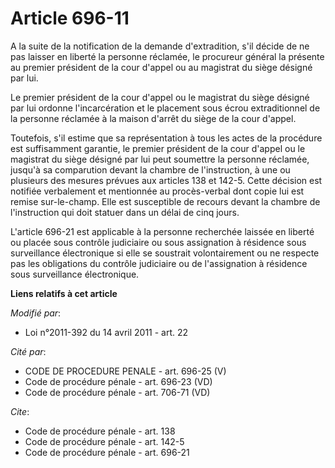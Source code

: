 # Article 696-11

A la suite de la notification de la demande d'extradition, s'il décide de ne pas laisser en liberté la personne réclamée, le
procureur général la présente au premier président de la cour d'appel ou au magistrat du siège désigné par lui. 

Le premier président de la cour d'appel ou le magistrat du siège désigné par lui ordonne l'incarcération et le placement sous
écrou extraditionnel de la personne réclamée à la maison d'arrêt du siège de la cour d'appel. 

Toutefois, s'il estime que sa représentation à tous les actes de la procédure est suffisamment garantie, le premier président
de la cour d'appel ou le magistrat du siège désigné par lui peut soumettre la personne réclamée, jusqu'à sa comparution
devant la chambre de l'instruction, à une ou plusieurs des mesures prévues aux articles 138 et 142-5. Cette décision est
notifiée verbalement et mentionnée au procès-verbal dont copie lui est remise sur-le-champ. Elle est susceptible de recours
devant la chambre de l'instruction qui doit statuer dans un délai de cinq jours. 

L'article 696-21 est applicable à la personne recherchée laissée en liberté ou placée sous contrôle judiciaire ou sous
assignation à résidence sous surveillance électronique si elle se soustrait volontairement ou ne respecte pas les obligations
du contrôle judiciaire ou de l'assignation à résidence sous surveillance électronique.

**Liens relatifs à cet article**

_Modifié par_:

  - Loi n°2011-392 du 14 avril 2011 - art. 22

_Cité par_:

  - CODE DE PROCEDURE PENALE - art. 696-25 (V)
  - Code de procédure pénale - art. 696-23 (VD)
  - Code de procédure pénale - art. 706-71 (VD)

_Cite_:

  - Code de procédure pénale - art. 138
  - Code de procédure pénale - art. 142-5
  - Code de procédure pénale - art. 696-21
